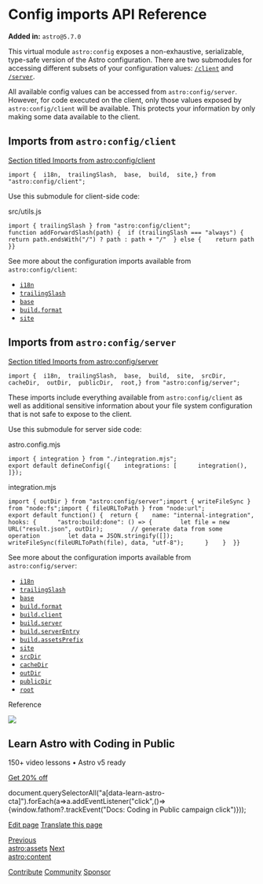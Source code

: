 Config imports API Reference
============================

**Added in:** `astro@5.7.0`

This virtual module `astro:config` exposes a non-exhaustive, serializable, type-safe version of the Astro configuration. There are two submodules for accessing different subsets of your configuration values: [`/client`](#imports-from-astroconfigclient) and [`/server`](#imports-from-astroconfigserver).

All available config values can be accessed from `astro:config/server`. However, for code executed on the client, only those values exposed by `astro:config/client` will be available. This protects your information by only making some data available to the client.

Imports from `astro:config/client`
----------------------------------

[Section titled Imports from astro:config/client](#imports-from-astroconfigclient)

    import {  i18n,  trailingSlash,  base,  build,  site,} from "astro:config/client";

Use this submodule for client-side code:

src/utils.js

    import { trailingSlash } from "astro:config/client";
    function addForwardSlash(path) {  if (trailingSlash === "always") {    return path.endsWith("/") ? path : path + "/"  } else {    return path  }}

See more about the configuration imports available from `astro:config/client`:

*   [`i18n`](/en/reference/configuration-reference/#i18n)
*   [`trailingSlash`](/en/reference/configuration-reference/#trailingslash)
*   [`base`](/en/reference/configuration-reference/#base)
*   [`build.format`](/en/reference/configuration-reference/#buildformat)
*   [`site`](/en/reference/configuration-reference/#site)

Imports from `astro:config/server`
----------------------------------

[Section titled Imports from astro:config/server](#imports-from-astroconfigserver)

    import {  i18n,  trailingSlash,  base,  build,  site,  srcDir,  cacheDir,  outDir,  publicDir,  root,} from "astro:config/server";

These imports include everything available from `astro:config/client` as well as additional sensitive information about your file system configuration that is not safe to expose to the client.

Use this submodule for server side code:

astro.config.mjs

    import { integration } from "./integration.mjs";
    export default defineConfig({    integrations: [      integration(),    ]});

integration.mjs

    import { outDir } from "astro:config/server";import { writeFileSync } from "node:fs";import { fileURLToPath } from "node:url";
    export default function() {  return {    name: "internal-integration",    hooks: {      "astro:build:done": () => {        let file = new URL("result.json", outDir);        // generate data from some operation        let data = JSON.stringify([]);        writeFileSync(fileURLToPath(file), data, "utf-8");      }    }  }}

See more about the configuration imports available from `astro:config/server`:

*   [`i18n`](/en/reference/configuration-reference/#i18n)
*   [`trailingSlash`](/en/reference/configuration-reference/#trailingslash)
*   [`base`](/en/reference/configuration-reference/#base)
*   [`build.format`](/en/reference/configuration-reference/#buildformat)
*   [`build.client`](/en/reference/configuration-reference/#buildclient)
*   [`build.server`](/en/reference/configuration-reference/#buildserver)
*   [`build.serverEntry`](/en/reference/configuration-reference/#buildserverentry)
*   [`build.assetsPrefix`](/en/reference/configuration-reference/#buildassetsprefix)
*   [`site`](/en/reference/configuration-reference/#site)
*   [`srcDir`](/en/reference/configuration-reference/#srcdir)
*   [`cacheDir`](/en/reference/configuration-reference/#cachedir)
*   [`outDir`](/en/reference/configuration-reference/#outdir)
*   [`publicDir`](/en/reference/configuration-reference/#publicdir)
*   [`root`](/en/reference/configuration-reference/#root)

Reference

![](/_astro/CodingInPublic.DpaYu7Qd_5sx41.webp)

Learn Astro with **Coding in Public**
-------------------------------------

150+ video lessons • Astro v5 ready

[Get 20% off](https://learnastro.dev?code=ASTRO_PROMO)

document.querySelectorAll("a\[data-learn-astro-cta\]").forEach(a=>a.addEventListener("click",()=>{window.fathom?.trackEvent("Docs: Coding in Public campaign click")}));

[Edit page](https://github.com/withastro/docs/edit/main/src/content/docs/en/reference/modules/astro-config.mdx) [Translate this page](https://contribute.docs.astro.build/guides/i18n/)

[Previous  
astro:assets](/en/reference/modules/astro-assets/) [Next  
astro:content](/en/reference/modules/astro-content/)

[Contribute](/en/contribute/) [Community](https://astro.build/chat) [Sponsor](https://opencollective.com/astrodotbuild)